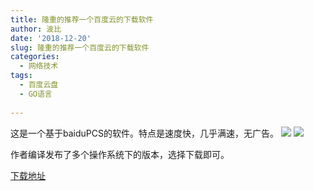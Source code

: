 ```yaml
---
title: 隆重的推荐一个百度云的下载软件
author: 波比
date: '2018-12-20'
slug: 隆重的推荐一个百度云的下载软件
categories:
  - 网络技术
tags:
  - 百度云盘
  - GO语言
  
---
```


这是一个基于baiduPCS的软件。特点是速度快，几乎满速，无广告。
![](https://user-images.githubusercontent.com/8407297/44954655-ba346e00-aed7-11e8-835d-59014e155aa7.png)
![](https://user-images.githubusercontent.com/8407297/44954618-2e224680-aed7-11e8-8413-3a092f8ef9b6.png)

作者编译发布了多个操作系统下的版本，选择下载即可。

[下载地址](https://github.com/liuzhuoling2011/baidupcs-web/releases)